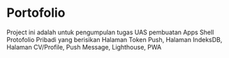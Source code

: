 # Portofolio
Project ini adalah untuk pengumpulan tugas UAS pembuatan Apps Shell Protofolio Pribadi  yang berisikan Halaman Token Push, Halaman IndeksDB, Halaman CV/Profile, Push Message, Lighthouse, PWA
